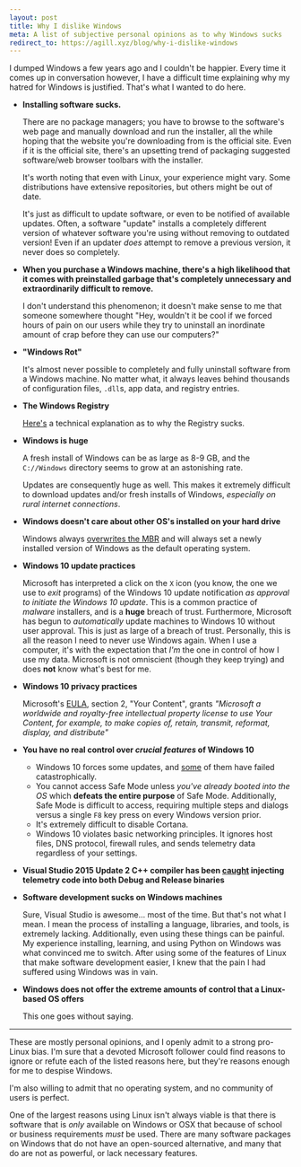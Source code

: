 ```yaml
---
layout: post
title: Why I dislike Windows
meta: A list of subjective personal opinions as to why Windows sucks
redirect_to: https://agill.xyz/blog/why-i-dislike-windows
---
```


I dumped Windows a few years ago and I couldn't be happier. Every time it comes up in conversation however, I have a difficult time explaining why my hatred for Windows is justified. That's what I wanted to do here.

* **Installing software sucks.**

  There are no package managers; you have to browse to the software's web page and manually download and run the installer, all the while hoping that the website you're downloading from is the official site. Even if it is the official site, there's an upsetting trend of packaging suggested software/web browser toolbars with the installer.

  It's worth noting that even with Linux, your experience might vary. Some distributions have extensive repositories, but others might be out of date.

  It's just as difficult to update software, or even to be notified of available updates. Often, a software "update" installs a completely different version of whatever software you're using without removing to outdated version! Even if an updater *does* attempt to remove a previous version, it never does so completely.

* **When you purchase a Windows machine, there's a high likelihood that it comes with preinstalled garbage that's completely unnecessary and extraordinarily difficult to remove.**

  I don't understand this phenomenon; it doesn't make sense to me that someone somewhere thought "Hey, wouldn't it be cool if we forced hours of pain on our users while they try to uninstall an inordinate amount of crap before they can use our computers?"

* **"Windows Rot"**

  It's almost never possible to completely and fully uninstall software from a Windows machine. No matter what, it always leaves behind thousands of configuration files, `.dll`s, app data, and registry entries.

* **The Windows Registry**

  [Here's](https://rwmj.wordpress.com/2010/02/18/why-the-windows-registry-sucks-technically/) a technical explanation as to why the Registry sucks.

* **Windows is huge**

  A fresh install of Windows can be as large as 8-9 GB, and the `C://Windows` directory seems to grow at an astonishing rate.

  Updates are consequently huge as well. This makes it extremely difficult to download updates and/or fresh installs of Windows, *especially on rural internet connections*.

* **Windows doesn't care about other OS's installed on your hard drive**

  Windows always [overwrites the MBR](https://www.google.com/search?q=windows+overwrites+MBR) and will always set a newly installed version of Windows as the default operating system.

* **Windows 10 update practices**

  Microsoft has interpreted a click on the `X` icon (you know, the one we use to *exit* programs) of the Windows 10 update notification *as approval to initiate the Windows 10 update*. This is a common practice of *malware* installers, and is a **huge** breach of trust. Furthermore, Microsoft has begun to *automatically* update machines to Windows 10 without user approval. This is just as large of a breach of trust. Personally, this is all the reason I need to never use Windows again. When I use a computer, it's with the expectation that *I'm* the one in control of how I use my data. Microsoft is not omniscient (though they keep trying) and does **not** know what's best for me.

* **Windows 10 privacy practices**

  Microsoft's [EULA](https://www.microsoft.com/en-us/servicesagreement/), section 2, "Your Content", grants *"Microsoft a worldwide and royalty-free intellectual property license to use Your Content, for example, to make copies of, retain, transmit, reformat, display, and distribute"*

* **You have no real control over *crucial features* of Windows 10**

  - Windows 10 forces some updates, and [some](https://www.google.com/search?q=KB3081424+fail) of them have failed catastrophically.
  - You cannot access Safe Mode unless *you've already booted into the OS* which **defeats the entire purpose** of Safe Mode. Additionally, Safe Mode is difficult to access, requiring multiple steps and dialogs versus a single `F8` key press on every Windows version prior.
  - It's extremely difficult to disable Cortana.
  - Windows 10 violates basic networking principles. It ignores host files, DNS protocol, firewall rules, and sends telemetry data regardless of your settings.

* **Visual Studio 2015 Update 2 C++ compiler has been [caught](https://www.infoq.com/news/2016/06/visual-cpp-telemetry) injecting telemetry code into both Debug and Release binaries**

* **Software development sucks on Windows machines**

  Sure, Visual Studio is awesome... most of the time. But that's not what I mean. I mean the process of installing a language, libraries, and tools, is extremely lacking. Additionally, even using these things can be painful. My experience installing, learning, and using Python on Windows was what convinced me to switch. After using some of the features of Linux that make software development easier, I knew that the pain I had suffered using Windows was in vain.

* **Windows does not offer the extreme amounts of control that a Linux-based OS offers**

  This one goes without saying.

---

These are mostly personal opinions, and I openly admit to a strong pro-Linux bias. I'm sure that a devoted Microsoft follower could find reasons to ignore or refute each of the listed reasons here, but they're reasons enough for me to despise Windows.

I'm also willing to admit that no operating system, and no community of users is perfect.

One of the largest reasons using Linux isn't always viable is that there is software that is *only* available on Windows or OSX that because of school or business requirements *must* be used. There are many software packages on Windows that do not have an open-sourced alternative, and many that do are not as powerful, or lack necessary features.

